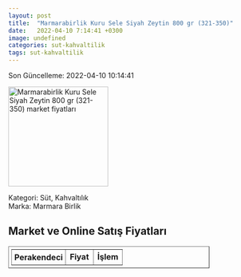 ```yaml
---
layout: post
title:  "Marmarabirlik Kuru Sele Siyah Zeytin 800 gr (321-350)"
date:   2022-04-10 7:14:41 +0300
image: undefined
categories: sut-kahvaltilik
tags: sut-kahvaltilik
---
```


Son Güncelleme: 2022-04-10 10:14:41

<img src="undefined" width="200" alt="Marmarabirlik Kuru Sele Siyah Zeytin 800 gr (321-350) market fiyatları" />

Kategori: Süt, Kahvaltılık
<br />
Marka: Marmara Birlik

<h2>Market ve Online Satış Fiyatları</h2>

<table border="1" style="padding: 5px;width:80%;">
  <tr>
    <td style="padding: 5px;"><strong>Perakendeci</strong></td>
    <td><strong>Fiyat</strong></td>
    <td><strong>İşlem</strong></td>
  </tr>
  
</table>
